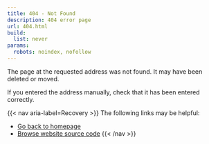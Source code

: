 ```yaml
---
title: 404 - Not Found
description: 404 error page
url: 404.html
build:
  list: never
params:
  robots: noindex, nofollow
---
```


The page at the requested address was not found. It may have been deleted or
moved.

If you entered the address manually, check that it has been entered correctly.

{{< nav aria-label=Recovery >}}
The following links may be helpful:
* [Go back to homepage](/)
* [Browse website source code](https://github.com/krobbi/krobbi.github.io)
{{< /nav >}}
